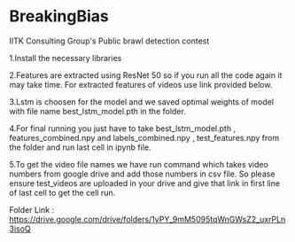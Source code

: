 # BreakingBias
 IITK Consulting Group's Public brawl detection contest


1.Install the necessary libraries

2.Features are extracted using ResNet 50 so if you run all the code 
again it may take time. For extracted features of videos use link provided below.

3.Lstm is choosen for the model and we saved optimal weights of model 
with file name best_lstm_model.pth in the folder.

4.For final running  you just have to take best_lstm_model.pth , features_combined.npy and labels_combined.npy , test_features.npy from the folder and run last cell in ipynb file.

5.To get the video file names we have run command which takes video numbers from google drive and add those numbers in csv file. So please ensure test_videos are uploaded in your drive and give that link in first line of last cell to get the cell run.

Folder Link : https://drive.google.com/drive/folders/1yPY_9mM5095tqWnGWsZ2_uxrPLn3isoQ
